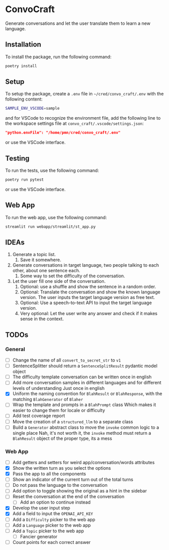 # ConvoCraft

Generate conversations and let the user translate them to learn a new language.

## Installation

To install the package, run the following command:

```bash
poetry install
```

## Setup

To setup the package, create a `.env` file in `~/cred/convo_craft/.env` with the following content:

```bash
SAMPLE_ENV_VSCODE=sample
```

and for VSCode to recognize the environment file, add the following line to the
workspace settings file at `convo_craft/.vscode/settings.json`:

```json
"python.envFile": "/home/pmn/cred/convo_craft/.env"
```

or use the VSCode interface.

## Testing

To run the tests, use the following command:

```bash
poetry run pytest
```

or use the VSCode interface.

## Web App

To run the web app, use the following command:

```bash
streamlit run webapp/streamlit/st_app.py
```

## IDEAs

1. Generate a topic list.
    1. Save it somewhere.
1. Generate conversations in target language,
   two people talking to each other,
   about one sentence each.
    1. Some way to set the difficulty of the conversation.
1. Let the user fill one side of the conversation.
    1. Optional: use a shuffle and show the sentence in a random order.
    1. Optional: Translate the conversation and show the known language version.
        The user inputs the target language version as free text.
    1. Optional: Use a speech-to-text API to input the target language version.
    1. Very optional: Let the user write any answer and check if it makes sense in the context.

## TODOs

### General

- [ ] Change the name of all `convert_to_secret_str` to `v1`
- [ ] SentenceSplitter should return a `SentenceSplitResult` pydantic model object
- [ ] The difficulty template conversation can be written once in english
- [ ] Add more conversation samples in different languages and for different levels of understanding
    Just once in english
- [x] Uniform the naming convention for `BlahResult` or `BlahResponse`, with the matching `BlahGenerator` of `Blaher`
- [ ] Wrap the template and prompts in a `BlahPrompt` class
    Which makes it easier to change them for locale or difficulty
- [ ] Add test coverage report
- [ ] Move the creation of a `structured_llm` to a separate class
- [ ] Build a `Generator` abstract class to move the `invoke` common logic to a single place
    Nah, it's not worth it, the `invoke` method must return a `BlahResult` object
    of the proper type, its a mess

### Web App

- [ ] Add getters and setters for weird app/conversation/words attributes
- [x] Show the written turn as you select the options
- [x] Pass the app to all the components
- [ ] Show an indicator of the current turn out of the total turns
- [ ] Do not pass the language to the conversation
- [ ] Add option to toggle showing the original as a hint in the sidebar
- [ ] Reset the conversation at the end of the conversation
    - [ ] Add an option to continue instead
- [x] Develop the user input step
- [x] Add a field to input the `OPENAI_API_KEY`
- [ ] Add a `Difficulty` picker to the web app
- [ ] Add a `Language` picker to the web app
- [ ] Add a `Topic` picker to the web app
    - [ ] Fancier generator
- [ ] Count points for each correct answer
